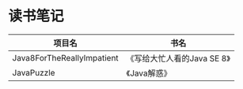 # 读书笔记

项目名     |   书名
---------  |  -----------
Java8ForTheReallyImpatient |《写给大忙人看的Java SE 8》
JavaPuzzle  | 《Java解惑》